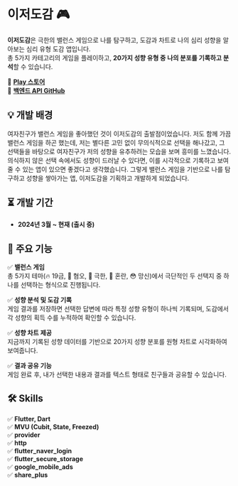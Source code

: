 # 이저도감 🎮

**이저도감**은 극한의 밸런스 게임으로 나를 탐구하고, 도감과 차트로 나의 심리 성향을 알아보는 심리 유형 도감 앱입니다.  
총 5가지 카테고리의 게임을 플레이하고, **20가지 성향 유형 중 나의 분포를 기록하고 분석**할 수 있습니다.

🔗 **[Play 스토어](https://play.google.com/store/apps/details?id=com.niw.balance_game)**  
🔗 **[백엔드 API GitHub](https://github.com/niw5924/balance-game-api)**

## 💡 개발 배경

여자친구가 밸런스 게임을 좋아했던 것이 이저도감의 출발점이었습니다.
저도 함께 가끔 밸런스 게임을 하곤 했는데, 저는 별다른 고민 없이 무의식적으로 선택을 해나갔고,
그 선택들을 바탕으로 여자친구가 저의 성향을 유추하려는 모습을 보며 흥미를 느꼈습니다.
의식하지 않은 선택 속에서도 성향이 드러날 수 있다면, 이를 시각적으로 기록하고 보여줄 수 있는 앱이 있으면 좋겠다고 생각했습니다.
그렇게 밸런스 게임을 기반으로 나를 탐구하고 성향을 쌓아가는 앱, 이저도감을 기획하고 개발하게 되었습니다.

## ⏳ 개발 기간

- **2024년 3월 ~ 현재 (출시 중)**

## 📌 주요 기능

✅ **밸런스 게임**  
총 5가지 테마(🔥 19금, 🤢 혐오, 🧊 극한, 🤯 혼란, 😳 망신)에서 극단적인 두 선택지 중 하나를 선택하는 형식으로 진행됩니다.

✅ **성향 분석 및 도감 기록**  
게임 결과를 저장하면 선택한 답변에 따라 특정 성향 유형이 하나씩 기록되며, 도감에서 각 성향의 획득 수를 누적하여 확인할 수 있습니다.

✅ **성향 차트 제공**  
지금까지 기록된 성향 데이터를 기반으로 20가지 성향 분포를 원형 차트로 시각화하여 보여줍니다.

✅ **결과 공유 기능**  
게임 완료 후, 내가 선택한 내용과 결과를 텍스트 형태로 친구들과 공유할 수 있습니다.

## 🛠 Skills

✅ **Flutter, Dart**  
✅ **MVU (Cubit, State, Freezed)**  
✅ **provider**  
✅ **http**  
✅ **flutter_naver_login**  
✅ **flutter_secure_storage**  
✅ **google_mobile_ads**  
✅ **share_plus**
